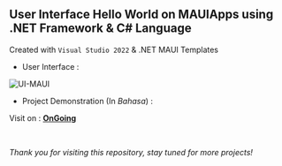 ## User Interface Hello World on MAUIApps using .NET Framework & C# Language
Created with `Visual Studio 2022` & .NET MAUI Templates

- User Interface :

![UI-MAUI]()

- Project Demonstration (In *Bahasa*) :

Visit on : **[OnGoing]()**  

</br>

*Thank you for visiting this repository, stay tuned for more projects!*